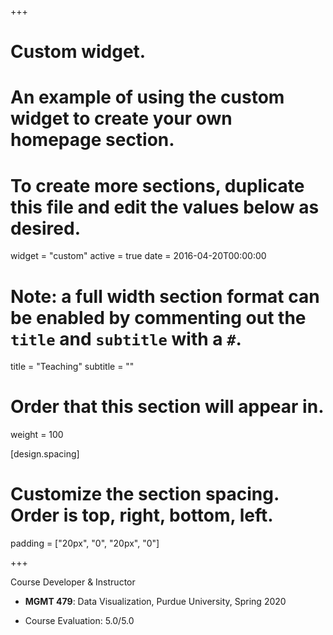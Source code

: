 +++
# Custom widget.
# An example of using the custom widget to create your own homepage section.
# To create more sections, duplicate this file and edit the values below as desired.
widget = "custom"
active = true
date = 2016-04-20T00:00:00

# Note: a full width section format can be enabled by commenting out the `title` and `subtitle` with a `#`.
title = "Teaching"
subtitle = ""

# Order that this section will appear in.
weight = 100

[design.spacing]
# Customize the section spacing. Order is top, right, bottom, left.
  padding = ["20px", "0", "20px", "0"]

+++

Course Developer & Instructor

- **MGMT 479**: Data Visualization, Purdue University, Spring 2020

- Course Evaluation: 5.0/5.0
